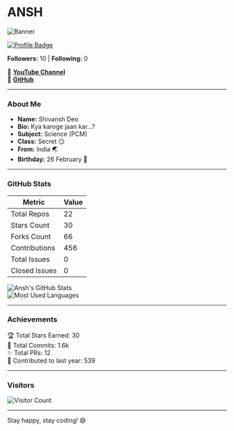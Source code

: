 # ANSH

![Banner](#ANSH)  

[![Profile Badge](https://img.shields.io/badge/Always%20Smile-%F0%9F%98%8A%F0%9F%98%8A%F0%9F%98%8A-yellow)](https://github.com/Ansh)

**Followers:** 10 | **Following:** 0  

🔗 **[YouTube Channel](https://youtube.com/@shivanshdeo)**  
🔗 **[GitHub](https://github.com/Ansh)**  

---

### About Me  

- **Name:** Shivansh Deo  
- **Bio:** Kya karoge jaan kar...?  
- **Subject:** Science (PCM)  
- **Class:** Secret 😏  
- **From:** India 🌏  
- **Birthday:** 26 February 🎉  

---

### GitHub Stats  

| Metric            | Value  |
|-------------------|--------|
| Total Repos       | 22     |
| Stars Count       | 30     |
| Forks Count       | 66     |
| Contributions     | 456    |
| Total Issues      | 0      |
| Closed Issues     | 0      |

![Ansh's GitHub Stats](https://github-readme-stats.vercel.app/api?username=anshu908&show_icons=true&theme=radical)  
![Most Used Languages](https://github-readme-stats.vercel.app/api/top-langs/?username=anshu908&layout=compact&theme=radical)  

---

### Achievements  

🏆 Total Stars Earned: 30  
📄 Total Commits: 1.6k  
✨ Total PRs: 12  
🚀 Contributed to last year: 539  

---

### Visitors  

![Visitor Count](https://visitor-badge.laobi.icu/badge?page_id=Ansh)  

---

Stay happy, stay coding! 😄
